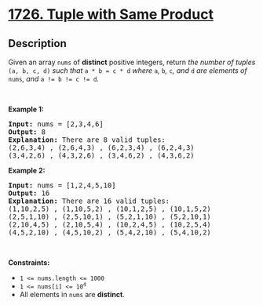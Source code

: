 
<!-- problem:start -->

# [1726. Tuple with Same Product](https://leetcode.com/problems/tuple-with-same-product)

## Description

<!-- description:start -->

<p>Given an array <code>nums</code> of <strong>distinct</strong> positive integers, return <em>the number of tuples </em><code>(a, b, c, d)</code><em> such that </em><code>a * b = c * d</code><em> where </em><code>a</code><em>, </em><code>b</code><em>, </em><code>c</code><em>, and </em><code>d</code><em> are elements of </em><code>nums</code><em>, and </em><code>a != b != c != d</code><em>.</em></p>

<p>&nbsp;</p>
<p><strong class="example">Example 1:</strong></p>

<pre>
<strong>Input:</strong> nums = [2,3,4,6]
<strong>Output:</strong> 8
<strong>Explanation:</strong> There are 8 valid tuples:
(2,6,3,4) , (2,6,4,3) , (6,2,3,4) , (6,2,4,3)
(3,4,2,6) , (4,3,2,6) , (3,4,6,2) , (4,3,6,2)
</pre>

<p><strong class="example">Example 2:</strong></p>

<pre>
<strong>Input:</strong> nums = [1,2,4,5,10]
<strong>Output:</strong> 16
<strong>Explanation:</strong> There are 16 valid tuples:
(1,10,2,5) , (1,10,5,2) , (10,1,2,5) , (10,1,5,2)
(2,5,1,10) , (2,5,10,1) , (5,2,1,10) , (5,2,10,1)
(2,10,4,5) , (2,10,5,4) , (10,2,4,5) , (10,2,5,4)
(4,5,2,10) , (4,5,10,2) , (5,4,2,10) , (5,4,10,2)
</pre>

<p>&nbsp;</p>
<p><strong>Constraints:</strong></p>

<ul>
	<li><code>1 &lt;= nums.length &lt;= 1000</code></li>
	<li><code>1 &lt;= nums[i] &lt;= 10<sup>4</sup></code></li>
	<li>All elements in <code>nums</code> are <strong>distinct</strong>.</li>
</ul>

<!-- description:end -->
